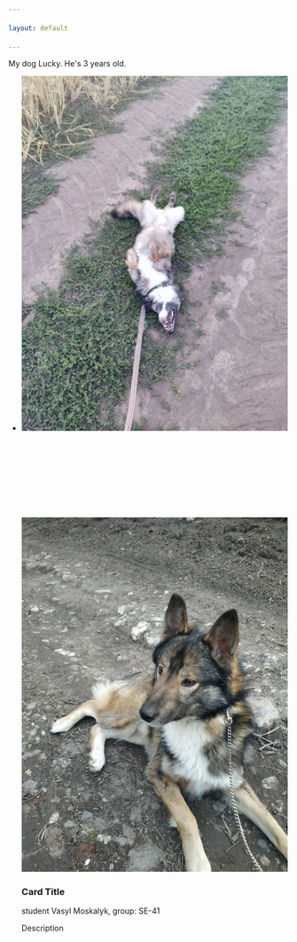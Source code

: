 ```yaml
---

layout: default

---
```


My dog Lucky. He's 3 years old.
<html>
<div class ="content">
    <ul class="cards">
        <li>
<a class="card" style="width: fit-content; ">
    <img src="assets/images/img_lucky2.jpg" class="card_image" alt="" />
    <div class="card__overlay">
      <div class="card__header">
        <svg class="card__arc" xmlns="http://www.w3.org/2000/svg"><path /></svg>                     
        <img class="card__thumb" src="assets/images/img_lucky.jpg" alt="" />
        <div class="card__header-text">
          <h3 class="card__title">Card Title</h3>            
          <span class="card__status">student Vasyl Moskalyk, group: SE-41</span>
        </div>
      </div>
      <p class="card__description"> Description</p>
    </div>
  </a>  
  </li>
  </ul>
  </div>
  </html>
